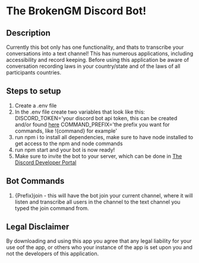 # The BrokenGM Discord Bot!

## Description
Currently this bot only has one functionality, and thats to transcribe your conversations into a text channel! This has numerous applications, including accessibility and record keeping. Before using this application be aware of conversation recording laws in your country/state and of the laws of all participants countries. 

## Steps to setup
1. Create a .env file
2. In the .env file create two variables that look like this: 
    DISCORD_TOKEN='your discord bot api token, this can be created and/or found [here](https://discord.com/developers/applications)
    COMMAND_PREFIX='the prefix you want for commands, like !{command} for example'
3. run npm i to install all dependencies, make sure to have node installed to get access to the npm and node commands
4. run npm start and your bot is now ready!
5. Make sure to invite the bot to your server, which can be done in [The Discord Developer Portal](https://discord.com/developers/applications)

## Bot Commands
1. {Prefix}join - this will have the bot join your current channel, where it will listen and transcribe all users in the channel to the text channel you typed the join command from.

## Legal Disclaimer
By downloading and using this app you agree that any legal liability for your use oof the app, or others who your instance of the app is set upon you and not the developers of this application.